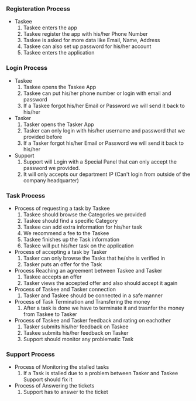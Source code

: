 ### Registeration Process

+ Taskee
  1. Taskee enters the app 
  2. Taskee register the app with his/her Phone Number
  3. Taskee is asked for more data like Email, Name, Address 
  4. Taskee can also set up password for his/her account
  5. Taskee enters the application

### Login Process

+ Taskee
  1. Taskee opens the Taskee App
  2. Taskee can put his/her phone number or login with email and password
  3. If a Taskee forgot his/her Email or Password we will send it back to his/her
+ Tasker
  1. Tasker opens the Tasker App
  2. Tasker can only login with his/her username and password that we provided before
  3. If a Tasker forgot his/her Email or Password we will send it back to his/her
+ Support
  1. Support will Login with a Special Panel that can only accept the password we provided. 
  2. It will only accepts our department IP (Can't login from outside of the company headquarter)

### Task Process

+ Process of requesting a task by Taskee
  1. Taskee should browse the Categories we provided
  2. Taskee should find a specific Category
  3. Taskee can add extra information for his/her task
  4. We recommend a fee to the Taskee
  5. Taskee finishes up the Task information
  6. Taskee will put his/her task on the application
+ Process of accepting a task by Tasker
  1. Tasker can only browse the Tasks that he/she is verified in
  2. Tasker puts an offer for the Task
+ Process Reaching an agreement between Taskee and Tasker
  1. Taskee accepts an offer 
  2. Tasker views the accepted offer and also should accept it again
+ Process of Taskee and Tasker connection
  1. Tasker and Taskee should be connected in a safe manner
+ Process of Task Termination and Transfering the money
  1. After a task is done we have to terminate it and trasnfer the money from Taskee to Tasker
+ Process of Taskee and Tasker feedback and rating on eachother
  1. Tasker submits his/her feedback on Taskee
  2. Taskee submits his/her feedback on Tasker
  3. Support should monitor any problematic Task

### Support Process

+ Process of Monitoring the stalled tasks
  1. If a Task is stalled due to a problem between Tasker and Taskee Support should fix it
+ Process of Answering the tickets
  1. Support has to answer to the ticket
